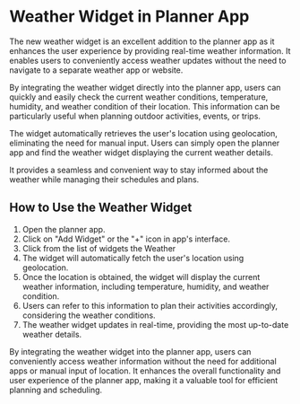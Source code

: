 # Weather Widget in Planner App

The new weather widget is an excellent addition to the planner app as it enhances the user experience by providing real-time weather information. It enables users to conveniently access weather updates without the need to navigate to a separate weather app or website. 

By integrating the weather widget directly into the planner app, users can quickly and easily check the current weather conditions, temperature, humidity, and weather condition of their location. This information can be particularly useful when planning outdoor activities, events, or trips. 

The widget automatically retrieves the user's location using geolocation, eliminating the need for manual input. Users can simply open the planner app and find the weather widget displaying the current weather details.

It provides a seamless and convenient way to stay informed about the weather while managing their schedules and plans.

## How to Use the Weather Widget

1. Open the planner app.
2. Click on "Add Widget" or the "+" icon in app's interface.
3. Click from the list of widgets the Weather
4. The widget will automatically fetch the user's location using geolocation.
5. Once the location is obtained, the widget will display the current weather information, including temperature, humidity, and weather condition.
6. Users can refer to this information to plan their activities accordingly, considering the weather conditions.
7. The weather widget updates in real-time, providing the most up-to-date weather details.

By integrating the weather widget into the planner app, users can conveniently access weather information without the need for additional apps or manual input of location. It enhances the overall functionality and user experience of the planner app, making it a valuable tool for efficient planning and scheduling.
